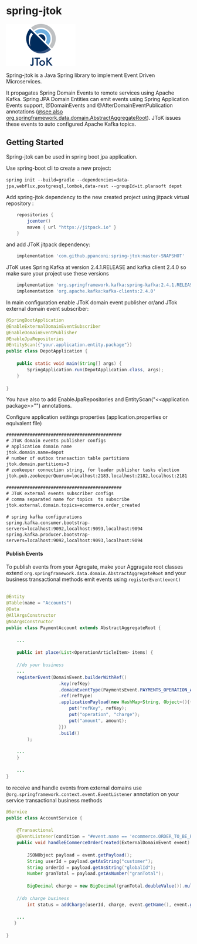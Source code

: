 # spring-jtok

![JToK](jtok.png?raw=true "JToK")

Spring-jtok is a Java Spring library to implement Event Driven Microservices. 

It propagates Spring Domain Events to remote services using Apache Kafka. 
Spring JPA Domain Entities can emit events using Spring Application Events 
support, @DomainEvents and @AfterDomainEventPublication annotations 
([@see also org.springframework.data.domain.AbstractAggregateRoot](https://docs.spring.io/spring-data/commons/docs/current/api/org/springframework/data/domain/AbstractAggregateRoot.html)). 
JToK issues these events to auto configured Apache Kafka topics.

## Getting Started
Spring-jtok can be used in spring boot jpa application.

Use spring-boot cli to create a new project:

`spring init --build=gradle --dependencies=data-jpa,webflux,postgresql,lombok,data-rest --groupId=it.plansoft depot` 

Add spring-jtok dependency to the new created project using jitpack virtual repository :

```groovy
    repositories {
        jcenter()
        maven { url "https://jitpack.io" }
    }
```

and add JToK jitpack dependency:

```groovy
    implementation 'com.github.ppanconi:spring-jtok:master-SNAPSHOT'
```

JToK uses Spring Kafka at version 2.4.1.RELEASE and kafka client 2.4.0 so make sure
your project use these versions

```groovy
    implementation 'org.springframework.kafka:spring-kafka:2.4.1.RELEASE'
    implementation 'org.apache.kafka:kafka-clients:2.4.0'
```

In main configuration enable JToK domain event publisher or/and
JTok external domain event subscriber:

```java
@SpringBootApplication
@EnableExternalDomainEventSubscriber
@EnableDomainEventPublisher
@EnableJpaRepositories
@EntityScan({"your.application.entity.package"})
public class DepotApplication {

	public static void main(String[] args) {
		SpringApplication.run(DepotApplication.class, args);
	}

}

``` 

You have also to add EnableJpaRepositories and EntityScan("\<\<application package\>\>"") annotations.

Configure application settings properties (application.properties or equivalent file)

```properties
############################################
# JToK domain events publisher configs
# application domain name
jtok.domain.name=depot
# number of outbox transaction table partitions
jtok.domain.partitions=3 
# zookeeper connection string, for leader publisher tasks election
jtok.pub.zookeeperQuorum=localhost:2183,localhost:2182,localhost:2181

############################################
# JToK external events subscriber configs
# comma separated name for topics  to subscribe
jtok.external.domain.topics=ecommerce.order_created

# spring kafka configurations
spring.kafka.consumer.bootstrap-servers=localhost:9092,localhost:9093,localhost:9094
spring.kafka.producer.bootstrap-servers=localhost:9092,localhost:9093,localhost:9094

```

#### Publish Events

To publish events from your Agregate, make your Aggragate root classes extend 
`org.springframework.data.domain.AbstractAggregateRoot` and your business transactional 
methods emit events using `registerEvent(event)`

```java

@Entity
@Table(name = "Accounts")
@Data
@AllArgsConstructor
@NoArgsConstructor
public class PaymentAccount extends AbstractAggregateRoot {

    ...
	
    public int place(List<OperationArticleItem> items) {

	//do your business
	...
	registerEvent(DomainEvent.builderWithRef()
                    .key(refKey)
                    .domainEventType(PaymentsEvent.PAYMENTS_OPERATION_ADDED)
                    .ref(refType)
                    .applicationPayload(new HashMap<String, Object>(){{
                        put("refKey", refKey);
                        put("operation", "charge");
                        put("amount", amount);
                    }})
                    .build()
        );    
	
	...
    }
    
    ...
}
```

to receive and handle events from external domains use 
`@org.springframework.context.event.EventListener` 
annotation on your service transactional business methods

```java
@Service
public class AccountService {

    @Transactional
    @EventListener(condition = "#event.name == 'ecommerce.ORDER_TO_BE_PAYED'")
    public void handleECommerceOrderCreated(ExternalDomainEvent event) {

        JSONObject payload = event.getPayload();
        String userId = payload.getAsString("customer");
        String orderId = payload.getAsString("globalId");
        Number granTotal = payload.getAsNumber("granTotal");

        BigDecimal charge = new BigDecimal(granTotal.doubleValue()).multiply(new BigDecimal("-1.00"));

	//do charge business
        int status = addCharge(userId, charge, event.getName(), event.getId(), orderId);
	
	...
   }

}

```
